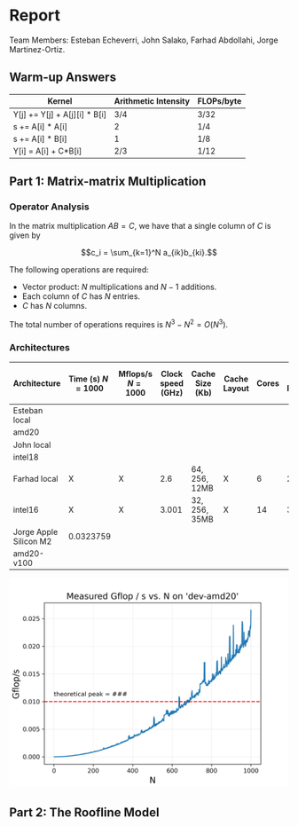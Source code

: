 # Report

Team Members: Esteban Echeverri, John Salako, Farhad Abdollahi, Jorge Martinez-Ortiz.

## Warm-up Answers

Kernel | Arithmetic Intensity | FLOPs/byte
--|--|--
Y[j] += Y[j] + A[j][i] * B[i] | 3/4   | 3/32 
s += A[i] * A[i]              | 2     | 1/4
s += A[i] * B[i]              | 1     | 1/8
Y[i] = A[i] + C*B[i]          | 2/3   | 1/12

## Part 1: Matrix-matrix Multiplication

### Operator Analysis
In the matrix multiplication $AB = C$, we have that a single column of $C$ is given by

$$c_i = \sum_{k=1}^N a_{ik}b_{ki}.$$

The following operations are required:
- Vector product: $N$ multiplications and $N-1$ additions.
- Each column of $C$ has $N$ entries.
- $C$ has $N$ columns.

The total number of operations requires is $N^3-N^2=O(N^3)$.

### Architectures 

 Architecture | Time (s) $N=1000$|Mflops/s $N=1000$ | Clock speed (GHz) | Cache Size (Kb)| Cache Layout | Cores | Theoretical Peak Performance (GFlops/s)|
--|--|--|--|--|--|--|--|
Esteban local           | |||
amd20                   | |||
John local              | |||
intel18                 | |||
Farhad local            |X |X | 2.6  | 64, 256, 12MB | X | 6  | 249.6
intel16                 |X |X | 3.001| 32, 256, 35MB | X | 14 | 336.11
Jorge Apple Silicon M2  |0.0323759 |||
amd20-v100              | |||

![img1](/analysis/sample.png)

## Part 2: The Roofline Model